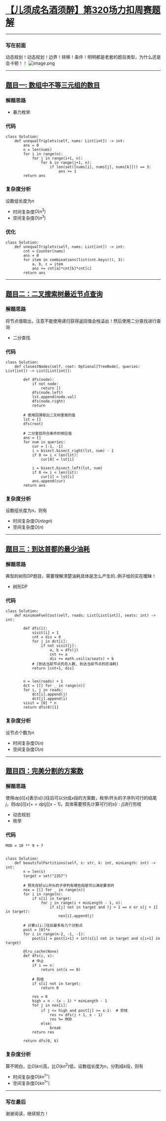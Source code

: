 # [【儿须成名酒须醉】第320场力扣周赛题解]
***

### 写在前面
动态规划！动态规划！边界！转移！条件！明明都是老套的题目类型，为什么还是会卡顿！！
![image.png](https://pic.leetcode.cn/1668310410-zYWmav-image.png)

[【儿须成名酒须醉】第320场力扣周赛题解]: https://leetcode.cn/contest/weekly-contest-320/
***    
## [题目一: 数组中不等三元组的数目]
[题目一: 数组中不等三元组的数目]: https://leetcode.cn/contest/weekly-contest-320/problems/number-of-unequal-triplets-in-array/

### 解题思路
- 暴力枚举
### 代码
```python3
class Solution:
    def unequalTriplets(self, nums: List[int]) -> int:
        ans = 0
        n = len(nums)
        for i in range(n):
            for j in range(i+1, n):
                for k in range(j+1, n):
                    if len(set([nums[i], nums[j], nums[k]])) == 3:
                        ans += 1
        return ans
```
### 复杂度分析
设数组长度为$n$
- 时间复杂度$O(n^3)$
- 空间复杂度$O(n^3)$
### 优化
```python3
class Solution:
    def unequalTriplets(self, nums: List[int]) -> int:
        cnt = Counter(nums)
        ans = 0
        for item in combinations(list(cnt.keys()), 3):
            a, b, c = item
            ans += cnt[a]*cnt[b]*cnt[c]
        return ans
```
***
## [题目二：二叉搜索树最近节点查询]

[题目二：二叉搜索树最近节点查询]: https://leetcode.cn/contest/weekly-contest-320/problems/closest-nodes-queries-in-a-binary-search-tree/
### 解题思路
将节点值取出，注意不能使用递归获得返回值会栈溢出！然后使用二分查找进行查询
- 二分查找
### 代码
```python3
class Solution:
    def closestNodes(self, root: Optional[TreeNode], queries: List[int]) -> List[List[int]]:

        def dfs(node):
            if not node:
                return []
            dfs(node.left)
            lst.append(node.val)
            dfs(node.right)
            return

        # 使用回溯取出二叉树里面的值
        lst = []
        dfs(root)

        # 二分查找符合条件的相应值
        ans = []
        for num in queries:
            cur = [-1, -1]
            i = bisect.bisect_right(lst, num) - 1
            if 0 <= i < len(lst):
                cur[0] = lst[i]

            i = bisect.bisect_left(lst, num)
            if 0 <= i < len(lst):
                cur[1] = lst[i]
            ans.append(cur)
        return ans
```
### 复杂度分析
设数组长度为$n$，则有
- 时间复杂度$O(nlogn)$
- 空间复杂度$O(n)$


***
## [题目三：到达首都的最少油耗]

[题目三：到达首都的最少油耗]: https://leetcode.cn/contest/weekly-contest-320/problems/minimum-fuel-cost-to-report-to-the-capital/
### 解题思路
典型的树形DP题目，需要理解清楚油耗具体是怎么产生的..例子给的实在暧昧！
- 树形DP

### 代码
```python3
class Solution:
    def minimumFuelCost(self, roads: List[List[int]], seats: int) -> int:

        def dfs(i):
            visit[i] = 1
            cnt = dis = 0
            for j in dct[i]:
                if not visit[j]:
                    a, b = dfs(j)
                    cnt += a
                    dis += math.ceil(a/seats) + b
            # [到达当前节点的总人数, 到达当前节点的总油耗]
            return [cnt+1, dis]
    

        n = len(roads) + 1
        dct = [[] for _ in range(n)]
        for i, j in roads:
            dct[i].append(j)
            dct[j].append(i)
        visit = [0] * n
        return dfs(0)[1]
```
### 复杂度分析
设节点个数为$n$
- 时间复杂度$O(n)$
- 空间复杂度$O(n)$

***
## [题目四：完美分割的方案数]

[题目四：完美分割的方案数]: https://leetcode.cn/contest/weekly-contest-320/problems/number-of-beautiful-partitions/
### 解题思路
使用$dp[i][x]$表示s[i:]往后可以分成$x$段的方案数，枚举$i$开头的子序列可行的结尾$j$，则$dp[i][x]+=dp[j][x-1]$，具体需要预先计算可行的$s[i:j]$进行剪枝
- 动态规划
- 枚举

### 代码
```python3
MOD = 10 ** 9 + 7


class Solution:
    def beautifulPartitions(self, s: str, k: int, minLength: int) -> int:
        n = len(s)
        target = set("2357")
        
        # 预先存好以i开头的子序列有哪些段是可以满足要求的
        nex = [[] for _ in range(n)]
        for i in range(n):
            if s[i] in target:
                for j in range(i + minLength - 1, n):
                    if s[j] not in target and (j + 1 == n or s[j + 1] in target):
                        nex[i].append(j)
        
        # 计算s[i:]往后最多有几个分割点
        post = [0]*n
        for i in range(n-2, -1, -1):
            post[i] = post[i+1] + int(s[i] not in target and s[i+1] in target)
            
        @lru_cache(None)
        def dfs(i, x):
            # 中止
            if i == n:
                return int(x == 0)
            
            # 剪枝
            if s[i] not in target:
                return 0
    
            res = 0
            high = n - (x - 1) * minLength - 1   
            for j in nex[i]:
                if j <= high and post[j] >= x-1:  # 剪枝
                    res += dfs(j + 1, x - 1)
                    res %= MOD
                else:
                    break
            return res

        return dfs(0, k)
```


### 复杂度分析
算不明白，比$O(kn)$高，比$O(kn^{2})$低，设数组长度为$n$，分割成$k$段，则有
- 时间复杂度$O(kn^{1+})$
- 空间复杂度$O(kn^{1+})$
***

### 写在最后
谢谢阅读，继续努力！
